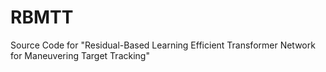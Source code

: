 # RBMTT
Source Code for "Residual-Based Learning Efficient Transformer Network for Maneuvering Target Tracking"
